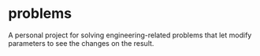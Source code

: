 # problems
A personal project for solving engineering-related problems that let modify parameters to see the changes on the result.
